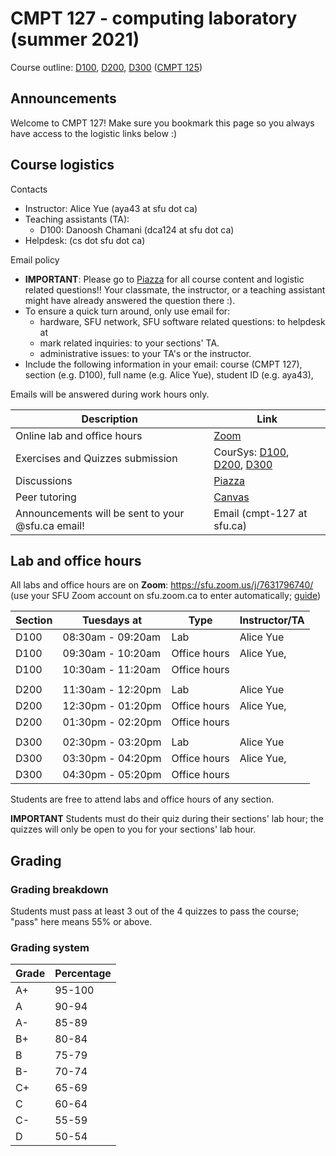 # CMPT 127 - computing laboratory (summer 2021)

Course outline: [D100](http://www.sfu.ca/outlines.html?2021/summer/cmpt/127/d100), [D200](http://www.sfu.ca/outlines.html?2021/summer/cmpt/127/d200), [D300](http://www.sfu.ca/outlines.html?2021/summer/cmpt/127/d300) ([CMPT 125](http://www.sfu.ca/outlines.html?2021/summer/cmpt/125/d100))

## Announcements

Welcome to CMPT 127! Make sure you bookmark this page so you always have access to the logistic links below :)


## Course logistics

Contacts
- Instructor: Alice Yue (aya43 at sfu dot ca)
- Teaching assistants (TA): 
  - D100: Danoosh Chamani (dca124 at sfu dot ca)
- Helpdesk: (cs dot sfu dot ca)

Email policy
- **IMPORTANT**: Please go to [Piazza](https://piazza.com/sfu.ca/summer2021/cmpt127/home/) for all course content and logistic related questions!! Your classmate, the instructor, or a teaching assistant might have already answered the question there :).
- To ensure a quick turn around, only use email for:
  - hardware, SFU network, SFU software related questions: to helpdesk at 
  - mark related inquiries: to your sections' TA.
  - administrative issues: to your TA's or the instructor.
- Include the following information in your email: course (CMPT 127), section (e.g. D100), full name (e.g. Alice Yue), student ID (e.g. aya43), 

Emails will be answered during work hours only.

| Description                                                                                   | Link    |
|-----------------------------------------------------------------------------------------------|---------|
| Online lab and office hours | [Zoom](https://sfu.zoom.us/j/7631796740/)    |
| Exercises and Quizzes submission                                                              | CourSys: [D100](https://coursys.sfu.ca/2021su-cmpt-127-d1/), [D200](https://coursys.sfu.ca/2021su-cmpt-127-d2/), [D300](https://coursys.sfu.ca/2021su-cmpt-127-d3/) |
| Discussions                                                                                   | [Piazza](https://piazza.com/sfu.ca/summer2021/cmpt127/home/)  |
| Peer tutoring                                                                                 | [Canvas](http://www.sfu.ca/computing/current-students/undergraduate-students/student-resources/cs_peer_tutoring.html)  |
| Announcements will be sent to your @sfu.ca email!                                             | Email (cmpt-127 at sfu.ca)  |


## Lab and office hours

All labs and office hours are on **Zoom**: https://sfu.zoom.us/j/7631796740/ (use your SFU Zoom account on sfu.zoom.ca to enter automatically; [guide](https://www.sfu.ca/itservices/technical/videoconferencing/zoom/using-zoom/how-to-guides.html))

| Section | Tuesdays at       | Type         | Instructor/TA |
|---------|-------------------|--------------|---------------|
| D100    | 08:30am - 09:20am | Lab          | Alice Yue     |
| D100    | 09:30am - 10:20am | Office hours | Alice Yue,    |
| D100    | 10:30am - 11:20am | Office hours |               |
|||||
| D200    | 11:30am - 12:20pm | Lab          | Alice Yue     |
| D200    | 12:30pm - 01:20pm | Office hours | Alice Yue,    |
| D200    | 01:30pm - 02:20pm | Office hours |               |
|||||
| D300    | 02:30pm - 03:20pm | Lab          | Alice Yue     |
| D300    | 03:30pm - 04:20pm | Office hours | Alice Yue,    |
| D300    | 04:30pm - 05:20pm | Office hours |               |

Students are free to attend labs and office hours of any section.

**IMPORTANT** Students must do their quiz during their sections' lab hour; the quizzes will only be open to you for your sections' lab hour.


## Grading

### Grading breakdown

Students must pass at least 3 out of the 4 quizzes to pass the course; "pass" here means 55% or above.

### Grading system

|Grade|Percentage|
|-----|----------|
|A+   | 95-100   |
|A    | 90-94    |
|A-   | 85-89    |
|B+   | 80-84    |
|B    | 75-79    |
|B-   | 70-74    |
|C+   | 65-69    |
|C    | 60-64    |
|C-   | 55-59    |
|D    | 50-54    |





